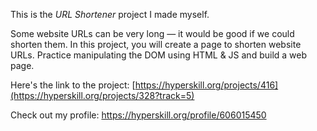 This is the *URL Shortener* project I made myself.

Some website URLs can be very long — it would be good if we could shorten them. In this project, you will create a page to shorten website URLs. Practice manipulating the DOM using HTML & JS and build a web page.

Here's the link to the project: [https://hyperskill.org/projects/416](https://hyperskill.org/projects/328?track=5)

Check out my profile: https://hyperskill.org/profile/606015450
